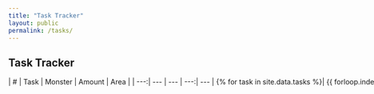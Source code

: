 ```yaml
---
title: "Task Tracker"
layout: public
permalink: /tasks/
---
```


## Task Tracker

<span style="white-space: nowrap;">
| # | Task | Monster | Amount | Area |
| ---:| --- | --- | ---:| --- |
{% for task in site.data.tasks %}| {{ forloop.index }} | {{ task.task }} | {{ task.monster }} | {{ task.amount }} | {{ task.area }} |
{% endfor %}
</span>
